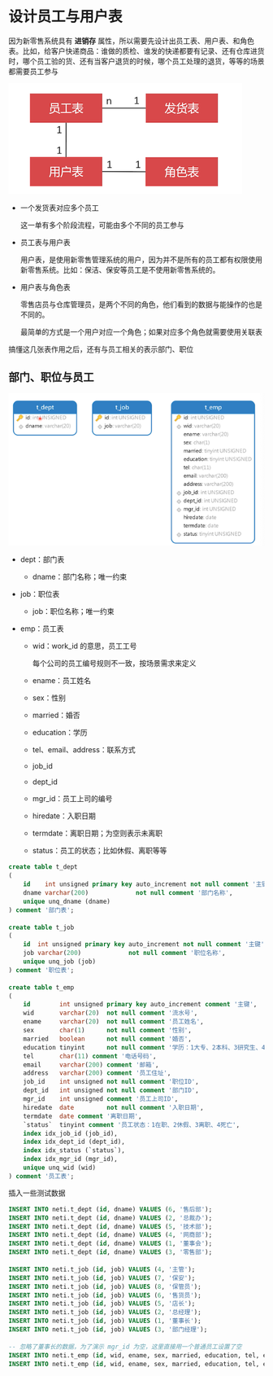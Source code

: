 # 设计员工与用户表

因为新零售系统具有 **进销存** 属性，所以需要先设计出员工表、用户表、和角色表。比如，给客户快递商品：谁做的质检、谁发的快递都要有记录、还有仓库进货时，哪个员工验的货、还有当客户退货的时候，哪个员工处理的退货，等等的场景都需要员工参与

![image-20200606213335284](./assets/image-20200606213335284.png)

- 一个发货表对应多个员工

  这一单有多个阶段流程，可能由多个不同的员工参与

- 员工表与用户表

  用户表，是使用新零售管理系统的用户，因为并不是所有的员工都有权限使用新零售系统。比如：保洁、保安等员工是不使用新零售系统的。

- 用户表与角色表

  零售店员与仓库管理员，是两个不同的角色，他们看到的数据与能操作的也是不同的。

  最简单的方式是一个用户对应一个角色；如果对应多个角色就需要使用关联表

搞懂这几张表作用之后，还有与员工相关的表示部门、职位

## 部门、职位与员工

![image-20200606213452640](./assets/image-20200606213452640.png)

- dept：部门表

  - dname：部门名称；唯一约束

- job：职位表

  - job：职位名称；唯一约束

- emp：员工表

  - wid：work_id 的意思，员工工号

    每个公司的员工编号规则不一致，按场景需求来定义

  - ename：员工姓名

  - sex：性别

  - married：婚否

  - education：学历

  - tel、email、address：联系方式

  - job_id

  - dept_id

  - mgr_id：员工上司的编号

  - hiredate：入职日期

  - termdate：离职日期；为空则表示未离职

  - status：员工的状态；比如休假、离职等等

```sql
create table t_dept
(
    id    int unsigned primary key auto_increment not null comment '主键',
    dname varchar(200)             not null comment '部门名称',
    unique unq_dname (dname)
) comment '部门表';

create table t_job
(
    id  int unsigned primary key auto_increment not null comment '主键',
    job varchar(200)             not null comment '职位名称',
    unique unq_job (job)
) comment '职位表';

create table t_emp
(
    id        int unsigned primary key auto_increment comment '主键',
    wid       varchar(20)  not null comment '流水号',
    ename     varchar(20)  not null comment '员工姓名',
    sex       char(1)      not null comment '性别',
    married   boolean      not null comment '婚否',
    education tinyint      not null comment '学历：1大专、2本科、3研究生、4博士、5其他',
    tel       char(11) comment '电话号码',
    email     varchar(200) comment '邮箱',
    address   varchar(200) comment '员工住址',
    job_id    int unsigned not null comment '职位ID',
    dept_id   int unsigned not null comment '部门ID',
    mgr_id    int unsigned comment '员工上司ID',
    hiredate  date         not null comment '入职日期',
    termdate  date comment '离职日期',
    `status`  tinyint comment '员工状态：1在职、2休假、3离职、4死亡',
    index idx_job_id (job_id),
    index idx_dept_id (dept_id),
    index idx_status (`status`),
    index idx_mgr_id (mgr_id),
    unique unq_wid (wid)
) comment '员工表';
```

插入一些测试数据

```sql
INSERT INTO neti.t_dept (id, dname) VALUES (6, '售后部');
INSERT INTO neti.t_dept (id, dname) VALUES (2, '总裁办');
INSERT INTO neti.t_dept (id, dname) VALUES (5, '技术部');
INSERT INTO neti.t_dept (id, dname) VALUES (4, '网商部');
INSERT INTO neti.t_dept (id, dname) VALUES (1, '董事会');
INSERT INTO neti.t_dept (id, dname) VALUES (3, '零售部');

INSERT INTO neti.t_job (id, job) VALUES (4, '主管');
INSERT INTO neti.t_job (id, job) VALUES (7, '保安');
INSERT INTO neti.t_job (id, job) VALUES (8, '保管员');
INSERT INTO neti.t_job (id, job) VALUES (6, '售货员');
INSERT INTO neti.t_job (id, job) VALUES (5, '店长');
INSERT INTO neti.t_job (id, job) VALUES (2, '总经理');
INSERT INTO neti.t_job (id, job) VALUES (1, '董事长');
INSERT INTO neti.t_job (id, job) VALUES (3, '部门经理');

-- 忽略了董事长的数据，为了演示 mgr_id 为空，这里直接用一个普通员工设置了空
INSERT INTO neti.t_emp (id, wid, ename, sex, married, education, tel, email, address, job_id, dept_id, mgr_id, hiredate, termdate, status) VALUES (1, 'S10010E', '李娜', '女', 1, 2, '18912345678', null, null, 5, 3, null, '2019-06-06', null, 1);
INSERT INTO neti.t_emp (id, wid, ename, sex, married, education, tel, email, address, job_id, dept_id, mgr_id, hiredate, termdate, status) VALUES (2, 'S10014A', '流畅', '女', 1, 2, '18912345677', null, null, 6, 3, 1, '2020-06-06', null, 1);
```

